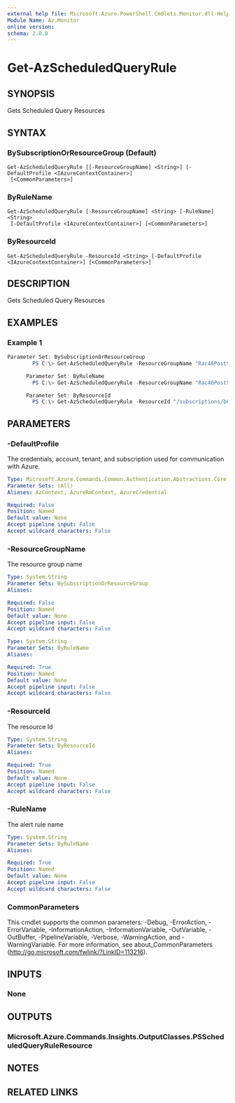 ```yaml
---
external help file: Microsoft.Azure.PowerShell.Cmdlets.Monitor.dll-Help.xml
Module Name: Az.Monitor
online version:
schema: 2.0.0
---
```


# Get-AzScheduledQueryRule

## SYNOPSIS
Gets Scheduled Query Resources

## SYNTAX

### BySubscriptionOrResourceGroup (Default)
```
Get-AzScheduledQueryRule [[-ResourceGroupName] <String>] [-DefaultProfile <IAzureContextContainer>]
 [<CommonParameters>]
```

### ByRuleName
```
Get-AzScheduledQueryRule [-ResourceGroupName] <String> [-RuleName] <String>
 [-DefaultProfile <IAzureContextContainer>] [<CommonParameters>]
```

### ByResourceId
```
Get-AzScheduledQueryRule -ResourceId <String> [-DefaultProfile <IAzureContextContainer>] [<CommonParameters>]
```

## DESCRIPTION
Gets Scheduled Query Resources

## EXAMPLES

### Example 1
```powershell
Parameter Set: BySubscriptionOrResourceGroup
        PS C:\> Get-AzScheduledQueryRule -ResourceGroupName "Rac46PostSwapRG"

      Parameter Set: ByRuleName
        PS C:\> Get-AzScheduledQueryRule -ResourceGroupName "Rac46PostSwapRG" -RuleName "logalertfoo"

      Parameter Set: ByResourceId
        PS C:\> Get-AzScheduledQueryRule -ResourceId "/subscriptions/b67f7fec-69fc-4974-9099-a26bd6ffeda3/resourceGroups/Rac46PostSwapRG/providers/microsoft.insights/scheduledQueryRules/logalertfoo"
```

## PARAMETERS

### -DefaultProfile
The credentials, account, tenant, and subscription used for communication with Azure.

```yaml
Type: Microsoft.Azure.Commands.Common.Authentication.Abstractions.Core.IAzureContextContainer
Parameter Sets: (All)
Aliases: AzContext, AzureRmContext, AzureCredential

Required: False
Position: Named
Default value: None
Accept pipeline input: False
Accept wildcard characters: False
```

### -ResourceGroupName
The resource group name

```yaml
Type: System.String
Parameter Sets: BySubscriptionOrResourceGroup
Aliases:

Required: False
Position: Named
Default value: None
Accept pipeline input: False
Accept wildcard characters: False
```

```yaml
Type: System.String
Parameter Sets: ByRuleName
Aliases:

Required: True
Position: Named
Default value: None
Accept pipeline input: False
Accept wildcard characters: False
```

### -ResourceId
The resource Id

```yaml
Type: System.String
Parameter Sets: ByResourceId
Aliases:

Required: True
Position: Named
Default value: None
Accept pipeline input: False
Accept wildcard characters: False
```

### -RuleName
The alert rule name

```yaml
Type: System.String
Parameter Sets: ByRuleName
Aliases:

Required: True
Position: Named
Default value: None
Accept pipeline input: False
Accept wildcard characters: False
```

### CommonParameters
This cmdlet supports the common parameters: -Debug, -ErrorAction, -ErrorVariable, -InformationAction, -InformationVariable, -OutVariable, -OutBuffer, -PipelineVariable, -Verbose, -WarningAction, and -WarningVariable. For more information, see about_CommonParameters (http://go.microsoft.com/fwlink/?LinkID=113216).

## INPUTS

### None

## OUTPUTS

### Microsoft.Azure.Commands.Insights.OutputClasses.PSScheduledQueryRuleResource

## NOTES

## RELATED LINKS
